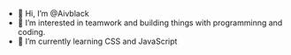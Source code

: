 - 👋 Hi, I’m @Aivblack
- 👀 I’m interested in teamwork and building things with programminng and coding.
- 🌱 I’m currently learning CSS and JavaScript

<!---
Aivblack/Aivblack is a ✨ special ✨ repository because its `README.md` (this file) appears on your GitHub profile.
You can click the Preview link to take a look at your changes.
--->
